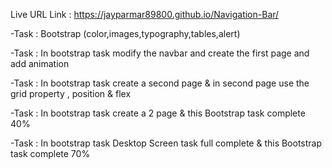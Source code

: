 Live URL Link : https://jayparmar89800.github.io/Navigation-Bar/

-Task : Bootstrap (color,images,typography,tables,alert)

-Task : In bootstrap task modify the navbar and create the first page and add animation 

-Task : In bootstrap task create a second page & in second page use the grid property , position  & flex

-Task : In bootstrap task create a 2 page & this Bootstrap task complete 40%

-Task : In bootstrap task Desktop Screen task full complete & this Bootstrap task complete 70%
